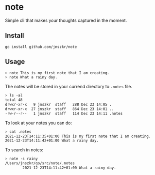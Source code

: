 # note

Simple cli that makes your thoughts captured in the moment.

## Install

```
go install github.com/jnszkr/note
```

## Usage

```bash
> note This is my first note that I am creating.
> note What a rainy day.
```

The notes will be stored in your currend directory to `.notes` file.

```bash
> ls -al
total 48
drwxr-xr-x   9 jnszkr  staff   288 Dec 23 14:05 .
drwxr-xr-x  27 jnszkr  staff   864 Dec 23 14:01 ..
-rw-r--r--   1 jnszkr  staff   114 Dec 23 14:11 .notes
```

To look at your notes you can do:

```bash
> cat .notes
2021-12-23T14:11:35+01:00 This is my first note that I am creating.
2021-12-23T14:11:42+01:00 What a rainy day.
```

To search in notes:

```bash
> note -s rainy
/Users/jnszkr/go/src/note/.notes
        2021-12-23T14:11:42+01:00 What a rainy day.
```
